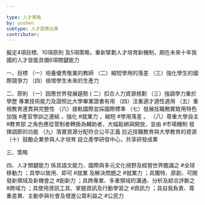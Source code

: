 ```yaml
---

type: 人才策略
by: yushen
subtype: 人才政策沿革
contributer: 
---
```


擬定4項目標、10項原則 及5項策略，重新擘劃人才培育新機制，期在未來十年我國的人才皆能具備6項關鍵能力

一、目標
（一）培養優秀敬業的教師
（二）縮短學用的落差
（三）強化學生的國際競爭力
（四）倍增學生未來的生產力

二、原則
（一）因應世界發展趨勢
 ( 二）扣合人力資源規劃
（三）強調學力重於學歷
          專業技術能力及證照比大學畢業證書有用
（四）注重適才適性適用
（五）重視教育連貫與完整性
（六）接軌國際並採國際標準
（七）發展技職務實致用特色
          加強 #產官學訓之連結 ，強化 #就業力 ，縮短 #學用落差 。 
（八）尊重大學自主
           #教育部 之角色應從管制者轉換為輔助者，大幅鬆綁與開放，並由 #市場機制 發揮調節的功能
（九）落實資源分配符合公平正義
           拉近技職教育與大學教育的資源
（十）鼓勵企業參與人才培育
           設立產學研發中心，共享研發成果
		   
三、策略		   
		   
四、人才關鍵能力
      係具語文能力、國際與多元文化視野及經營世界膽識之 #全球移動力 ；具學以致用、即可 #就業 及解決問題之 #就業力 ；具獨特、原創、可開發新領域及新機會之 #創新力 ；具跨專業、多重領域的溝通、分析及綜合評斷之 #跨域力 ；具使用資訊工具、掌握資訊及行動學習之 #資訊力 ；具自我負責、尊重差異、主動參與社會及增進公眾利益之 #公民力
	  


